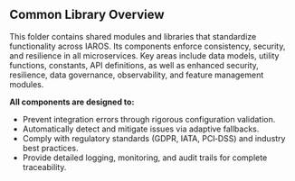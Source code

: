 ## Common Library Overview
This folder contains shared modules and libraries that standardize functionality across IAROS. Its components enforce consistency, security, and resilience in all microservices. Key areas include data models, utility functions, constants, API definitions, as well as enhanced security, resilience, data governance, observability, and feature management modules.

**All components are designed to:**
- Prevent integration errors through rigorous configuration validation.
- Automatically detect and mitigate issues via adaptive fallbacks.
- Comply with regulatory standards (GDPR, IATA, PCI‑DSS) and industry best practices.
- Provide detailed logging, monitoring, and audit trails for complete traceability.
